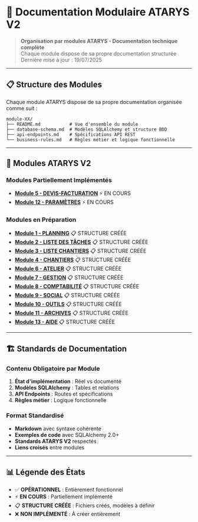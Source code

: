 # 📁 Documentation Modulaire ATARYS V2

> **Organisation par modules ATARYS - Documentation technique complète**  
> Chaque module dispose de sa propre documentation structurée  
> Dernière mise à jour : 19/07/2025

---

## 📋 Structure des Modules

Chaque module ATARYS dispose de sa propre documentation organisée comme suit :

```
module-XX/
├── README.md           # Vue d'ensemble du module
├── database-schema.md  # Modèles SQLAlchemy et structure BDD
├── api-endpoints.md    # Spécifications API REST
└── business-rules.md   # Règles métier et logique fonctionnelle
```

---

## 🎯 Modules ATARYS V2

### **Modules Partiellement Implémentés**
- **[Module 5 - DEVIS-FACTURATION](./module-05/)** ⚡ EN COURS
- **[Module 12 - PARAMÈTRES](./module-12/)** ⚡ EN COURS

### **Modules en Préparation**
- **[Module 1 - PLANNING](./module-01/)** 📋 STRUCTURE CRÉÉE
- **[Module 2 - LISTE DES TÂCHES](./module-02/)** 📋 STRUCTURE CRÉÉE
- **[Module 3 - LISTE CHANTIERS](./module-03/)** 📋 STRUCTURE CRÉÉE
- **[Module 4 - CHANTIERS](./module-04/)** 📋 STRUCTURE CRÉÉE
- **[Module 6 - ATELIER](./module-06/)** 📋 STRUCTURE CRÉÉE
- **[Module 7 - GESTION](./module-07/)** 📋 STRUCTURE CRÉÉE
- **[Module 8 - COMPTABILITÉ](./module-08/)** 📋 STRUCTURE CRÉÉE
- **[Module 9 - SOCIAL](./module-09/)** 📋 STRUCTURE CRÉÉE
- **[Module 10 - OUTILS](./module-10/)** 📋 STRUCTURE CRÉÉE
- **[Module 11 - ARCHIVES](./module-11/)** 📋 STRUCTURE CRÉÉE
- **[Module 13 - AIDE](./module-13/)** 📋 STRUCTURE CRÉÉE

---

## 🏗️ Standards de Documentation

### **Contenu Obligatoire par Module**
1. **État d'implémentation** : Réel vs documenté
2. **Modèles SQLAlchemy** : Tables et relations
3. **API Endpoints** : Routes et spécifications
4. **Règles métier** : Logique fonctionnelle

### **Format Standardisé**
- **Markdown** avec syntaxe cohérente
- **Exemples de code** avec SQLAlchemy 2.0+
- **Standards ATARYS V2** respectés
- **Liens croisés** entre modules

---

## 📊 Légende des États

- ✅ **OPÉRATIONNEL** : Entièrement fonctionnel
- ⚡ **EN COURS** : Partiellement implémenté
- 📋 **STRUCTURE CRÉÉE** : Fichiers créés, modèles à définir
- ❌ **NON IMPLÉMENTÉ** : À créer entièrement
